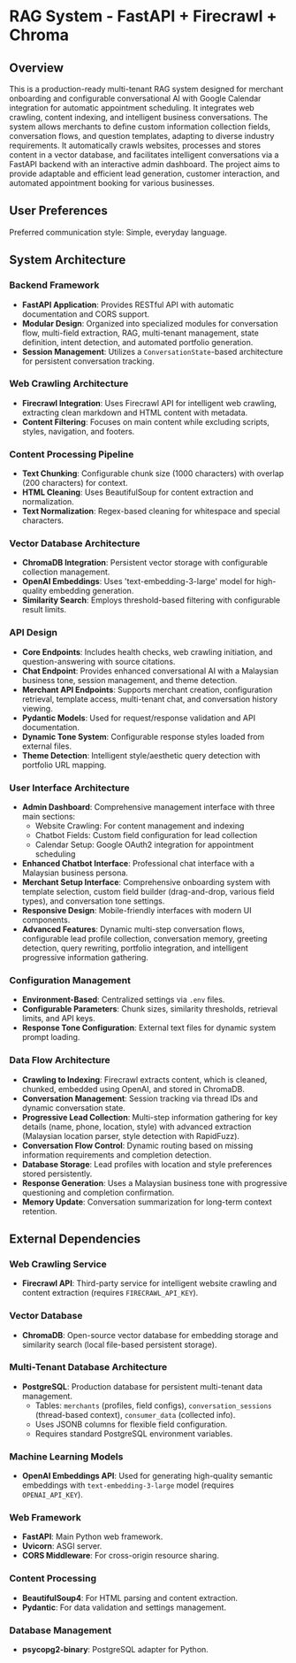 # RAG System - FastAPI + Firecrawl + Chroma

## Overview

This is a production-ready multi-tenant RAG system designed for merchant onboarding and configurable conversational AI with Google Calendar integration for automatic appointment scheduling. It integrates web crawling, content indexing, and intelligent business conversations. The system allows merchants to define custom information collection fields, conversation flows, and question templates, adapting to diverse industry requirements. It automatically crawls websites, processes and stores content in a vector database, and facilitates intelligent conversations via a FastAPI backend with an interactive admin dashboard. The project aims to provide adaptable and efficient lead generation, customer interaction, and automated appointment booking for various businesses.

## User Preferences

Preferred communication style: Simple, everyday language.

## System Architecture

### Backend Framework
- **FastAPI Application**: Provides RESTful API with automatic documentation and CORS support.
- **Modular Design**: Organized into specialized modules for conversation flow, multi-field extraction, RAG, multi-tenant management, state definition, intent detection, and automated portfolio generation.
- **Session Management**: Utilizes a `ConversationState`-based architecture for persistent conversation tracking.

### Web Crawling Architecture
- **Firecrawl Integration**: Uses Firecrawl API for intelligent web crawling, extracting clean markdown and HTML content with metadata.
- **Content Filtering**: Focuses on main content while excluding scripts, styles, navigation, and footers.

### Content Processing Pipeline
- **Text Chunking**: Configurable chunk size (1000 characters) with overlap (200 characters) for context.
- **HTML Cleaning**: Uses BeautifulSoup for content extraction and normalization.
- **Text Normalization**: Regex-based cleaning for whitespace and special characters.

### Vector Database Architecture
- **ChromaDB Integration**: Persistent vector storage with configurable collection management.
- **OpenAI Embeddings**: Uses 'text-embedding-3-large' model for high-quality embedding generation.
- **Similarity Search**: Employs threshold-based filtering with configurable result limits.

### API Design
- **Core Endpoints**: Includes health checks, web crawling initiation, and question-answering with source citations.
- **Chat Endpoint**: Provides enhanced conversational AI with a Malaysian business tone, session management, and theme detection.
- **Merchant API Endpoints**: Supports merchant creation, configuration retrieval, template access, multi-tenant chat, and conversation history viewing.
- **Pydantic Models**: Used for request/response validation and API documentation.
- **Dynamic Tone System**: Configurable response styles loaded from external files.
- **Theme Detection**: Intelligent style/aesthetic query detection with portfolio URL mapping.

### User Interface Architecture
- **Admin Dashboard**: Comprehensive management interface with three main sections:
  - Website Crawling: For content management and indexing
  - Chatbot Fields: Custom field configuration for lead collection
  - Calendar Setup: Google OAuth2 integration for appointment scheduling
- **Enhanced Chatbot Interface**: Professional chat interface with a Malaysian business persona.
- **Merchant Setup Interface**: Comprehensive onboarding system with template selection, custom field builder (drag-and-drop, various field types), and conversation tone settings.
- **Responsive Design**: Mobile-friendly interfaces with modern UI components.
- **Advanced Features**: Dynamic multi-step conversation flows, configurable lead profile collection, conversation memory, greeting detection, query rewriting, portfolio integration, and intelligent progressive information gathering.

### Configuration Management
- **Environment-Based**: Centralized settings via `.env` files.
- **Configurable Parameters**: Chunk sizes, similarity thresholds, retrieval limits, and API keys.
- **Response Tone Configuration**: External text files for dynamic system prompt loading.

### Data Flow Architecture
- **Crawling to Indexing**: Firecrawl extracts content, which is cleaned, chunked, embedded using OpenAI, and stored in ChromaDB.
- **Conversation Management**: Session tracking via thread IDs and dynamic conversation state.
- **Progressive Lead Collection**: Multi-step information gathering for key details (name, phone, location, style) with advanced extraction (Malaysian location parser, style detection with RapidFuzz).
- **Conversation Flow Control**: Dynamic routing based on missing information requirements and completion detection.
- **Database Storage**: Lead profiles with location and style preferences stored persistently.
- **Response Generation**: Uses a Malaysian business tone with progressive questioning and completion confirmation.
- **Memory Update**: Conversation summarization for long-term context retention.

## External Dependencies

### Web Crawling Service
- **Firecrawl API**: Third-party service for intelligent website crawling and content extraction (requires `FIRECRAWL_API_KEY`).

### Vector Database
- **ChromaDB**: Open-source vector database for embedding storage and similarity search (local file-based persistent storage).

### Multi-Tenant Database Architecture
- **PostgreSQL**: Production database for persistent multi-tenant data management.
  - Tables: `merchants` (profiles, field configs), `conversation_sessions` (thread-based context), `consumer_data` (collected info).
  - Uses JSONB columns for flexible field configuration.
  - Requires standard PostgreSQL environment variables.

### Machine Learning Models
- **OpenAI Embeddings API**: Used for generating high-quality semantic embeddings with `text-embedding-3-large` model (requires `OPENAI_API_KEY`).

### Web Framework
- **FastAPI**: Main Python web framework.
- **Uvicorn**: ASGI server.
- **CORS Middleware**: For cross-origin resource sharing.

### Content Processing
- **BeautifulSoup4**: For HTML parsing and content extraction.
- **Pydantic**: For data validation and settings management.

### Database Management
- **psycopg2-binary**: PostgreSQL adapter for Python.